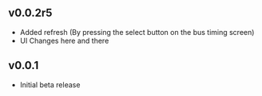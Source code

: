 ## v0.0.2r5
-   Added refresh (By pressing the select button on the bus timing screen)
-   UI Changes here and there

## v0.0.1
-   Initial beta release